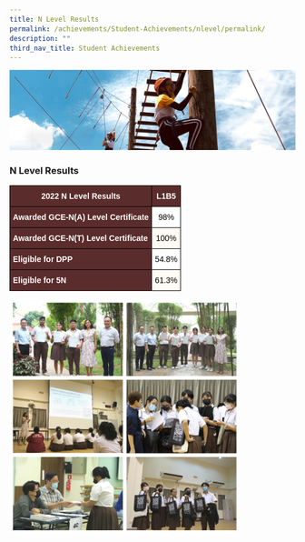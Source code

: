 ```yaml
---
title: N Level Results
permalink: /achievements/Student-Achievements/nlevel/permalink/
description: ""
third_nav_title: Student Achievements
---
```

![](/images/achievements.jpg)

### N Level Results

<style type="text/css">
.tg  {border-collapse:collapse;border-spacing:0;}
.tg td{border-color:black;border-style:solid;border-width:1px;font-family:Arial, sans-serif;font-size:14px;
  overflow:hidden;padding:10px 5px;word-break:normal;}
.tg th{border-color:black;border-style:solid;border-width:1px;font-family:Arial, sans-serif;font-size:14px;
  font-weight:normal;overflow:hidden;padding:10px 5px;word-break:normal;}
.tg .tg-0yl1{background-color:#5B2C2C;border-color:#000000;color:#FFF;font-weight:bold;text-align:center;vertical-align:top}
.tg .tg-dnru{background-color:#5B2C2C;color:#FFF;font-weight:bold;text-align:left;vertical-align:middle}
.tg .tg-f4yw{background-color:#FFF;text-align:center;vertical-align:middle}
.tg .tg-0gce{background-color:#FFFAF3;text-align:center;vertical-align:middle}
</style>
<table class="tg">
<thead>
  <tr>
    <th class="tg-0yl1"><span style="font-weight:bold;color:#FFF;background-color:#5B2C2C">2022 N Level Results</span></th>
    <th class="tg-0yl1" colspan="4"><span style="font-weight:bold;color:#FFF;background-color:#5B2C2C">L1B5</span></th>
  </tr>
</thead>
<tbody>
  <tr>
    <td class="tg-dnru"><span style="font-weight:bold;color:#FFF;background-color:#5B2C2C">Awarded GCE-N(A) Level Certificate</span></td>
    <td class="tg-f4yw" colspan="4"><span style="color:#000;background-color:#FFF">98%</span></td>
  </tr>
  <tr>
    <td class="tg-dnru"><span style="font-weight:bold;color:#FFF;background-color:#5B2C2C">Awarded GCE-N(T) Level Certificate </span></td>
    <td class="tg-0gce" colspan="4"><span style="color:#000;background-color:#FFFAF3">100%</span></td>
  </tr>
  <tr>
    <td class="tg-dnru"><span style="font-weight:bold;color:#FFF;background-color:#5B2C2C"> Eligible for DPP</span></td>
    <td class="tg-f4yw" colspan="4"><span style="color:#000;background-color:#FFF">54.8%</span></td>
  </tr>
  <tr>
    <td class="tg-dnru"><span style="font-weight:bold;color:#FFF;background-color:#5B2C2C"> Eligible for 5N</span></td>
    <td class="tg-0gce" colspan="4"><span style="color:#000;background-color:#FFFAF3">61.3%</span></td>
  </tr>
</tbody>
</table>

<img src="/images/nlvl1.png" style="width:80%">